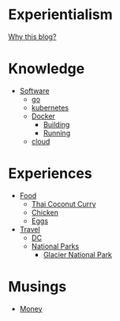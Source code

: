 # Experientialism

[Why this blog?](./README.md)

# Knowledge

- [Software](./software/README.md)
  - [go](./software/go.md)
  - [kubernetes](./software/kubernetes/README.md)
  - [Docker](./software/docker/README.md)
    - [Building](./software/docker/building.md)
    - [Running](./software/docker/running.md)
  - [cloud](./software/cloud/README.md)

# Experiences

- [Food](./food/README.md)
  - [Thai Coconut Curry](./food/thai-coconut-curry.md)
  - [Chicken]()
  - [Eggs]()
- [Travel](./travel/README.md)
  - [DC]()
  - [National Parks](./travel/national-parks/README.md)
    - [Glacier National Park](./travel/national-parks/glacier.md)

# Musings

- [Money](./musings/money.md)
